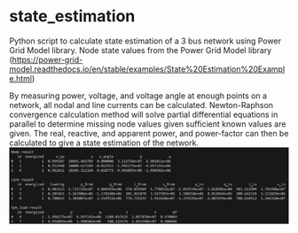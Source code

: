 # state_estimation
Python script to calculate state estimation of a 3 bus network using Power Grid Model library. Node state values from the Power Grid Model library (https://power-grid-model.readthedocs.io/en/stable/examples/State%20Estimation%20Example.html)

By measuring power, voltage, and voltage angle at enough points on a network, all nodal and line currents can be calculated. Newton-Raphson convergence calculation method will solve partial differential equations in parallel to determine missing node values given sufficient known values are given. The real, reactive, and apparent power, and power-factor can then be calculated to give a state estimation of the network. 
![sdfdf](https://github.com/grubero/state_estimation/blob/main/3%20bus%20state%20estimation%20results.png)
